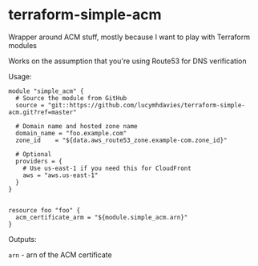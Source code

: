 # terraform-simple-acm
Wrapper around ACM stuff, mostly because I want to play with Terraform modules


Works on the assumption that you're using Route53 for DNS verification


Usage:

```
module "simple_acm" {
  # Source the module from GitHub
  source = "git::https://github.com/lucymhdavies/terraform-simple-acm.git?ref=master"

  # Domain name and hosted zone name
  domain_name = "foo.example.com"
  zone_id    = "${data.aws_route53_zone.example-com.zone_id}"

  # Optional
  providers = {
    # Use us-east-1 if you need this for CloudFront
    aws = "aws.us-east-1"
  }
}


resource foo "foo" {
  acm_certificate_arm = "${module.simple_acm.arn}"
}
```

Outputs:

`arn` - arn of the ACM certificate
